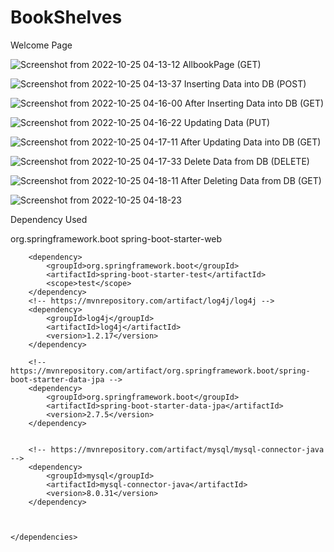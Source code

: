 # BookShelves
Welcome Page

![Screenshot from 2022-10-25 04-13-12](https://user-images.githubusercontent.com/52675676/197645470-7876d575-79ee-4fea-98b6-7e776a5e495f.png)
AllbookPage (GET)

![Screenshot from 2022-10-25 04-13-37](https://user-images.githubusercontent.com/52675676/197645512-e64831c0-a473-4e2d-bc89-2952a5ffef21.png)
Inserting Data into DB (POST)

![Screenshot from 2022-10-25 04-16-00](https://user-images.githubusercontent.com/52675676/197645669-03d6b279-858d-44e3-bb0d-7ab62891c57d.png)
After Inserting Data into DB (GET)

![Screenshot from 2022-10-25 04-16-22](https://user-images.githubusercontent.com/52675676/197645730-6d9f5b9d-5788-46c6-a3e9-52346769468a.png)
Updating Data (PUT)

![Screenshot from 2022-10-25 04-17-11](https://user-images.githubusercontent.com/52675676/197645835-2b822a24-55ef-4340-b698-371302a354d7.png)
After Updating Data into DB (GET)

![Screenshot from 2022-10-25 04-17-33](https://user-images.githubusercontent.com/52675676/197645870-227139c2-510a-48ac-9cc6-7e551619b529.png)
Delete Data from DB (DELETE)

![Screenshot from 2022-10-25 04-18-11](https://user-images.githubusercontent.com/52675676/197645937-603494d5-e4cd-4956-8603-13024dc3794c.png)
After Deleting Data from DB (GET)

![Screenshot from 2022-10-25 04-18-23](https://user-images.githubusercontent.com/52675676/197646009-381b6b89-d6c7-403d-8314-36320dc6020b.png)


Dependency Used

<dependencies>
		<dependency>
			<groupId>org.springframework.boot</groupId>
			<artifactId>spring-boot-starter-web</artifactId>
		</dependency>

		<dependency>
			<groupId>org.springframework.boot</groupId>
			<artifactId>spring-boot-starter-test</artifactId>
			<scope>test</scope>
		</dependency>
		<!-- https://mvnrepository.com/artifact/log4j/log4j -->
		<dependency>
			<groupId>log4j</groupId>
			<artifactId>log4j</artifactId>
			<version>1.2.17</version>
		</dependency>

		<!-- https://mvnrepository.com/artifact/org.springframework.boot/spring-boot-starter-data-jpa -->
		<dependency>
			<groupId>org.springframework.boot</groupId>
			<artifactId>spring-boot-starter-data-jpa</artifactId>
			<version>2.7.5</version>
		</dependency>


		<!-- https://mvnrepository.com/artifact/mysql/mysql-connector-java -->
		<dependency>
			<groupId>mysql</groupId>
			<artifactId>mysql-connector-java</artifactId>
			<version>8.0.31</version>
		</dependency>



	</dependencies>


